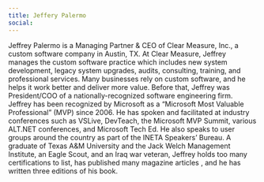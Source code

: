 ```yaml
---
title: Jeffery Palermo
social: 
---
```

Jeffrey Palermo is a Managing Partner & CEO of Clear Measure, Inc., a custom software company in Austin, TX. At Clear Measure, Jeffrey manages the custom software practice which includes new system development, legacy system upgrades, audits, consulting, training, and professional services. Many businesses rely on custom software, and he helps it work better and deliver more value. Before that, Jeffrey was President/COO of a nationally-recognized software engineering firm. Jeffrey has been recognized by Microsoft as a “Microsoft Most Valuable Professional” (MVP) since 2006. He has spoken and facilitated at industry conferences such as VSLive, DevTeach, the Microsoft MVP Summit, various ALT.NET conferences, and Microsoft Tech Ed. He also speaks to user groups around the country as part of the INETA Speakers’ Bureau. A graduate of Texas A&M University and the Jack Welch Management Institute, an Eagle Scout, and an Iraq war veteran, Jeffrey holds too many certifications to list, has published many magazine articles , and he has written three editions of his book.
<!--more-->
<!--excerpt-->
